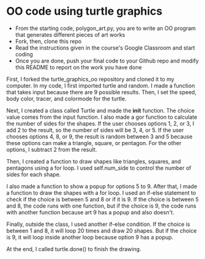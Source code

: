 # OO code using turtle graphics
- From the starting code, polygon_art.py, you are to write an OO program that generates different pieces of art works
- Fork, then, clone this repo
- Read the instructions given in the course's Google Classroom and start coding
- Once you are done, push your final code to your Github repo and modify this README to report on the work you have done

First, I forked the turtle_graphics_oo repository and cloned it to my computer.
In my code, I first imported turtle and random. I made a function that takes input because there are 9 possible results. Then, I set the speed, body color, tracer, and colormode for the turtle.

Next, I created a class called Turtle and made the __init__ function. The choice value comes from the input function.
I also made a gor function to calculate the number of sides for the shapes.
If the user chooses options 1, 2, or 3, I add 2 to the result, so the number of sides will be 3, 4, or 5.
If the user chooses options 4, 8, or 9, the result is random between 3 and 5 because these options can make a triangle, square, or pentagon.
For the other options, I subtract 2 from the result.

Then, I created a function to draw shapes like triangles, squares, and pentagons using a for loop. I used self.num_side to control the number of sides for each shape.

I also made a function to show a popup for options 5 to 9. After that, I made a function to draw the shapes with a for loop. I used an if-else statement to check if the choice is between 5 and 8 or if it is 9.
If the choice is between 5 and 8, the code runs with one function, but if the choice is 9, the code runs with another function because art 9 has a popup and also doesn't.

Finally, outside the class, I used another if-else condition. If the choice is between 1 and 8, it will loop 20 times and draw 20 shapes. But if the choice is 9, it will loop inside another loop because option 9 has a popup.

At the end, I called turtle.done() to finish the drawing.